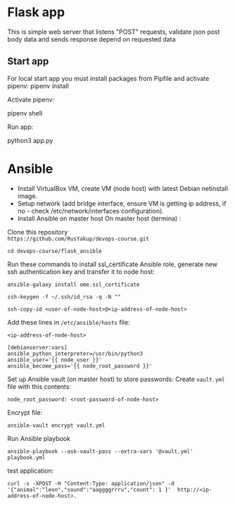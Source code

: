 # Flask app

This is simple web server that listens "POST" requests, 
validate json post body data
and sends response depend on requested data

## Start app

For local start app you must install packages from Pipfile and activate pipenv:
pipenv install

Activate pipenv:

pipenv shell

Run app:

python3 app.py

# Ansible 



- Install VirtualBox VM, create VM (node host) with latest Debian netinstall image.
- Setup network (add bridge interface, ensure VM is getting ip address, if no - check /etc/network/interfaces configuration).
- Install Ansible on master host 
  On master host (termina) :
  
Clone this repository   
``https://github.com/RusYakup/devops-course.git``


``cd devops-course/flask_ansible``

Run these commands to install ssl_certificate Ansible role, generate new ssh authentication key and transfer it to node host:

``ansible-galaxy install ome.ssl_certificate``


``ssh-keygen -f ~/.ssh/id_rsa -q -N ""``


``ssh-copy-id <user-of-node-host>@<ip-address-of-node-host>``


Add these lines in `/etc/ansible/hosts` file:

```[debianserver]
<ip-address-of-node-host>

[debianserver:vars]
ansible_python_interpreter=/usr/bin/python3
ansible_user='{{ node_user }}'
ansible_become_pass='{{ node_root_password }}'
```



Set up Ansible vault (on master host) to store passwords:
Create `vault.yml` file with this contents:

```node_user: <user-of-node-host>
node_root_password: <root-password-of-node-host>
```
Encrypt file:

```ansible-vault encrypt vault.yml```

Run Ansible playbook

```ansible-playbook --ask-vault-pass --extra-vars '@vault.yml' playbook.yml```



test application:


```curl -s -XPOST -H "Content-Type: application/json" -d '{"animal":"leon","sound":"aaggggrrru","count": 1 }'  http://<ip-address-of-node-host>. ```


